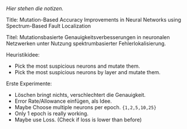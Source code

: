 *Hier stehen die notizen.*

Title: Mutation-Based Accuracy Improvements in Neural Networks using Spectrum-Based Fault Localization

Titel: Mutationsbasierte Genauigkeitsverbesserungen in neuronalen Netzwerken unter Nutzung spektrumbasierter Fehlerlokalisierung.

Heuristikidee: 
- Pick the most suspicious neurons and mutate them.
- Pick the most suspicious neurons by layer and mutate them.

Erste Experimente:
- Löschen bringt nichts, verschlechtert die Genauigkeit.
- Error Rate/Allowance einfügen, als Idee.
- Maybe Choose multiple neurons per epoch. `{1,2,5,10,25}`
- Only 1 epoch is really working.
- Maybe use Loss. (Check if loss is lower than before)